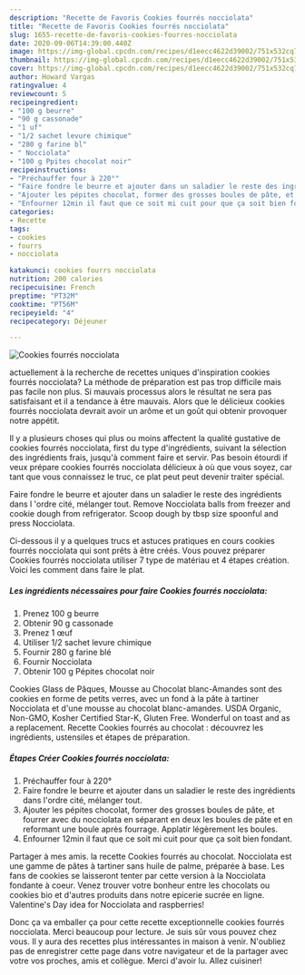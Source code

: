 ```yaml
---
description: "Recette de Favoris Cookies fourrés nocciolata"
title: "Recette de Favoris Cookies fourrés nocciolata"
slug: 1655-recette-de-favoris-cookies-fourres-nocciolata
date: 2020-09-06T14:39:00.440Z
image: https://img-global.cpcdn.com/recipes/d1eecc4622d39002/751x532cq70/cookies-fourres-nocciolata-photo-principale-de-la-recette.jpg
thumbnail: https://img-global.cpcdn.com/recipes/d1eecc4622d39002/751x532cq70/cookies-fourres-nocciolata-photo-principale-de-la-recette.jpg
cover: https://img-global.cpcdn.com/recipes/d1eecc4622d39002/751x532cq70/cookies-fourres-nocciolata-photo-principale-de-la-recette.jpg
author: Howard Vargas
ratingvalue: 4
reviewcount: 5
recipeingredient:
- "100 g beurre"
- "90 g cassonade"
- "1 uf"
- "1/2 sachet levure chimique"
- "280 g farine bl"
- " Nocciolata"
- "100 g Ppites chocolat noir"
recipeinstructions:
- "Préchauffer four à 220°"
- "Faire fondre le beurre et ajouter dans un saladier le reste des ingrédients dans l&#39;ordre cité, mélanger tout."
- "Ajouter les pépites chocolat, former des grosses boules de pâte, et fourrer avec du nocciolata en séparant en deux les boules de pâte et en reformant une boule après fourrage. Applatir légèrement les boules."
- "Enfourner 12min il faut que ce soit mi cuit pour que ça soit bien fondant."
categories:
- Recette
tags:
- cookies
- fourrs
- nocciolata

katakunci: cookies fourrs nocciolata 
nutrition: 200 calories
recipecuisine: French
preptime: "PT32M"
cooktime: "PT56M"
recipeyield: "4"
recipecategory: Déjeuner

---
```



![Cookies fourrés nocciolata](https://img-global.cpcdn.com/recipes/d1eecc4622d39002/751x532cq70/cookies-fourres-nocciolata-photo-principale-de-la-recette.jpg)

actuellement à la recherche de recettes uniques d'inspiration cookies fourrés nocciolata? La méthode de préparation est pas trop difficile mais pas facile non plus. Si mauvais processus alors le résultat ne sera pas satisfaisant et il a tendance à être mauvais. Alors que le délicieux cookies fourrés nocciolata devrait avoir un arôme et un goût qui obtenir provoquer notre appétit.

Il y a plusieurs choses qui plus ou moins affectent la qualité gustative de cookies fourrés nocciolata, first du type d'ingrédients, suivant la sélection des ingrédients frais, jusqu'à comment faire et servir. Pas besoin étourdi if veux prépare cookies fourrés nocciolata délicieux à où que vous soyez, car tant que vous connaissez le truc, ce plat peut peut devenir traiter spécial.

Faire fondre le beurre et ajouter dans un saladier le reste des ingrédients dans l &#39;ordre cité, mélanger tout. Remove Nocciolata balls from freezer and cookie dough from refrigerator. Scoop dough by tbsp size spoonful and press Nocciolata.


Ci-dessous il y a quelques trucs et astuces pratiques en cours cookies fourrés nocciolata qui sont prêts à être créés. Vous pouvez préparer Cookies fourrés nocciolata utiliser 7 type de matériau et 4 étapes création. Voici les comment dans faire le plat.

<!--inarticleads1-->

##### Les ingrédients nécessaires pour faire Cookies fourrés nocciolata:

1. Prenez 100 g beurre
1. Obtenir 90 g cassonade
1. Prenez 1 œuf
1. Utiliser 1/2 sachet levure chimique
1. Fournir 280 g farine blé
1. Fournir  Nocciolata
1. Obtenir 100 g Pépites chocolat noir


Cookies Glass de Pâques, Mousse au Chocolat blanc-Amandes sont des cookies en forme de petits verres, avec un fond à la pâte à tartiner Nocciolata et d&#39;une mousse au chocolat blanc-amandes. USDA Organic, Non-GMO, Kosher Certified Star-K, Gluten Free. Wonderful on toast and as a replacement. Recette Cookies fourrés au chocolat : découvrez les ingrédients, ustensiles et étapes de préparation. 

<!--inarticleads2-->

##### Étapes Créer Cookies fourrés nocciolata:

1. Préchauffer four à 220°
1. Faire fondre le beurre et ajouter dans un saladier le reste des ingrédients dans l&#39;ordre cité, mélanger tout.
1. Ajouter les pépites chocolat, former des grosses boules de pâte, et fourrer avec du nocciolata en séparant en deux les boules de pâte et en reformant une boule après fourrage. Applatir légèrement les boules.
1. Enfourner 12min il faut que ce soit mi cuit pour que ça soit bien fondant.


Partager à mes amis. la recette Cookies fourrés au chocolat. Nocciolata est une gamme de pâtes à tartiner sans huile de palme, préparée à base. Les fans de cookies se laisseront tenter par cette version à la Nocciolata fondante à coeur. Venez trouver votre bonheur entre les chocolats ou cookies bio et d&#39;autres produits dans notre epicerie sucrée en ligne. Valentine&#39;s Day idea for Nocciolata and raspberries! 


Donc ça va emballer ça pour cette recette exceptionnelle cookies fourrés nocciolata. Merci beaucoup pour lecture. Je suis sûr vous pouvez chez vous. Il y aura des recettes plus  intéressantes in maison à venir. N'oubliez pas de enregistrer cette page dans votre navigateur et de la partager avec votre vos proches, amis et collègue. Merci d'avoir lu. Allez cuisiner!
